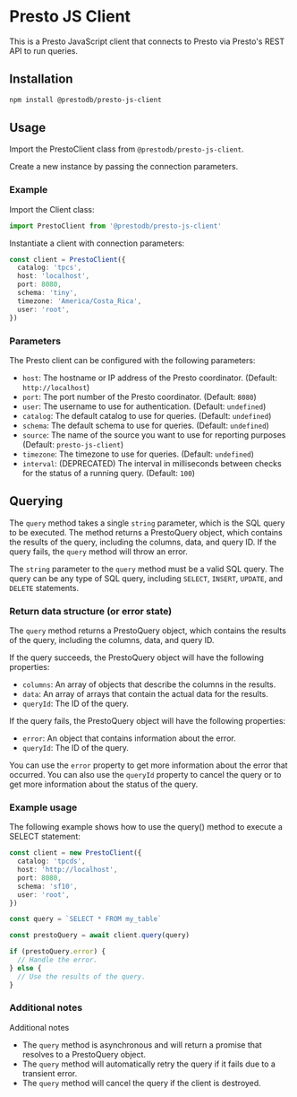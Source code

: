 # Presto JS Client

This is a Presto JavaScript client that connects to Presto via Presto's REST API to run queries.

## Installation

```sh
npm install @prestodb/presto-js-client
```

## Usage

Import the PrestoClient class from `@prestodb/presto-js-client`.

Create a new instance by passing the connection parameters.

### Example

Import the Client class:

```typescript
import PrestoClient from '@prestodb/presto-js-client'
```

Instantiate a client with connection parameters:

```typescript
const client = PrestoClient({
  catalog: 'tpcs',
  host: 'localhost',
  port: 8080,
  schema: 'tiny',
  timezone: 'America/Costa_Rica',
  user: 'root',
})
```

### Parameters

The Presto client can be configured with the following parameters:

- `host`: The hostname or IP address of the Presto coordinator. (Default: `http://localhost`)
- `port`: The port number of the Presto coordinator. (Default: `8080`)
- `user`: The username to use for authentication. (Default: `undefined`)
- `catalog`: The default catalog to use for queries. (Default: `undefined`)
- `schema`: The default schema to use for queries. (Default: `undefined`)
- `source`: The name of the source you want to use for reporting purposes (Default: `presto-js-client`)
- `timezone`: The timezone to use for queries. (Default: `undefined`)
- `interval`: (DEPRECATED) The interval in milliseconds between checks for the status of a running query. (Default: `100`)

## Querying

The `query` method takes a single `string` parameter, which is the SQL query to be executed. The method returns a PrestoQuery object, which contains the results of the query, including the columns, data, and query ID. If the query fails, the `query` method will throw an error.

The `string` parameter to the `query` method must be a valid SQL query. The query can be any type of SQL query, including `SELECT`, `INSERT`, `UPDATE`, and `DELETE` statements.

### Return data structure (or error state)

The `query` method returns a PrestoQuery object, which contains the results of the query, including the columns, data, and query ID.

If the query succeeds, the PrestoQuery object will have the following properties:

- `columns`: An array of objects that describe the columns in the results.
- `data`: An array of arrays that contain the actual data for the results.
- `queryId`: The ID of the query.

If the query fails, the PrestoQuery object will have the following properties:

- `error`: An object that contains information about the error.
- `queryId`: The ID of the query.

You can use the `error` property to get more information about the error that occurred. You can also use the `queryId` property to cancel the query or to get more information about the status of the query.

### Example usage

The following example shows how to use the query() method to execute a SELECT statement:

```typescript
const client = new PrestoClient({
  catalog: 'tpcds',
  host: 'http://localhost',
  port: 8080,
  schema: 'sf10',
  user: 'root',
})

const query = `SELECT * FROM my_table`

const prestoQuery = await client.query(query)

if (prestoQuery.error) {
  // Handle the error.
} else {
  // Use the results of the query.
}
```

### Additional notes

Additional notes

- The `query` method is asynchronous and will return a promise that resolves to a PrestoQuery object.
- The `query` method will automatically retry the query if it fails due to a transient error.
- The `query` method will cancel the query if the client is destroyed.
